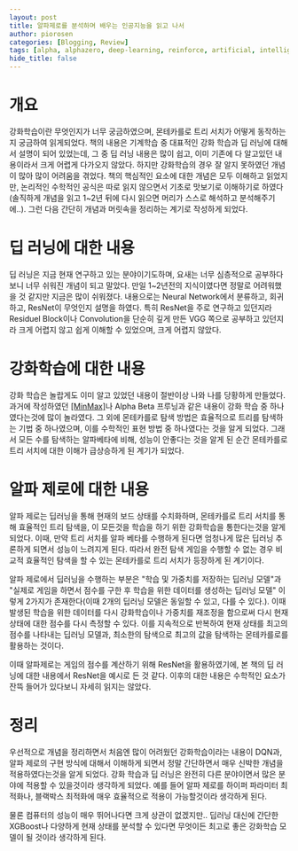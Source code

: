 ```yaml
---
layout: post
title: 알파제로를 분석하며 배우는 인공지능을 읽고 나서
author: piorosen
categories: [Blogging, Review]
tags: [alpha, alphazero, deep-learning, reinforce, artificial, intelligence]
hide_title: false
---
```



# 개요
강화학습이란 무엇인지가 너무 궁금하였으며, 몬테카를로 트리 서치가 어떻게 동작하는지 궁금하여 읽게되었다. 책의 내용은 기계학습 중 대표적인 강화 학습과 딥 러닝에 대해서 설명이 되어 있었는데, 그 중 딥 러닝 내용은 많이 쉽고, 이미 기존에 다 알고있던 내용이라서 크게 어렵게 다가오지 않았다. 하지만 강화학습의 경우 잘 알지 못하였던 개념이 많아 많이 어려움을 겪었다. 책의 핵심적인 요소에 대한 개념은 모두 이해하고 읽었지만, 논리적인 수학적인 공식은 따로 읽지 않으면서 기초로 맛보기로 이해하기로 하였다(솔직하게 개념을 읽고 1~2년 뒤에 다시 읽으면 머리가 스스로 해석하고 분석해주기에..).  그런 다음 간단히 개념과 머릿속을 정리하는 계기로 작성하게 되었다.

# 딥 러닝에 대한 내용

딥 러닝은 지금 현재 연구하고 있는 분야이기도하며, 요새는 너무 심층적으로 공부하다 보니 너무 쉬워진 개념이 되고 말았다. 만일 1~2년전의 지식이였다면 정말로 어려워했을 것 같지만 지금은 많이 쉬워졌다.
내용으로는 Neural Network에서 분류하고, 회귀하고, ResNet이 무엇인지 설명을 하였다. 특히 ResNet을 주로 연구하고 있던지라 Residuel Block이나 Convolution을 단순히 깊게 만든 VGG 쪽으로 공부하고 있던지라 크게 어렵지 않고 쉽게 이해할 수 있었으며, 크게 어렵지 않았다.

# 강화학습에 대한 내용

강화 학습은 놀랍게도 이미 알고 있었던 내용이 절반이상 나와 나를 당황하게 만들었다. 과거에 작성하였던 [[MinMax]](https://blog.udon.party/posts/minimaxstudy/)나 Alpha Beta 프루닝과 같은 내용이 강화 학습 중 하나였다는것에 많이 놀라였다. 그 외에 몬테카를로 탐색 방법은 효율적으로 트리를 탐색하는 기법 중 하나였으며, 이를 수학적인 표현 방법 중 하나였다는 것을 알게 되었다. 그래서 모든 수를 탐색하는 알파베타에 비해, 성능이 안좋다는 것을 알게 된 순간 몬테카를로 트리 서치에 대한 이해가 급상승하게 된 계기가 되었다.

# 알파 제로에 대한 내용

알파 제로는 딥러닝을 통해 현재의 보드 상태를 수치화하며, 몬테카를로 트리 서치를 통해 효율적인 트리 탐색을, 이 모든것을 학습을 하기 위한 강화학습을 통한다는것을 알게 되었다. 이때, 만약 트리 서치를 알파 베타를 수행하게 된다면 엄청나게 많은 딥러닝 추론하게 되면서 성능이 느려지게 된다. 따라서 완전 탐색 게임을 수행할 수 없는 경우 비교적 효율적인 탐색을 할 수 있는 몬테카를로 트리 서치가 등장하게 된 계기이다.

알파 제로에서 딥러닝을 수행하는 부분은 "학습 및 가중치를 저장하는 딥러닝 모델"과 "실제로 게임을 하면서 점수를 구한 후 학습을 위한 데이터를 생성하는 딥러닝 모델" 이렇게 2가지가 존재한다(이때 2개의 딥러닝 모델은 동일할 수 있고, 다를 수 있다.). 이때 발생된 학습을 위한 데이터를 다시 강화학습이나 가중치를 재조정을 함으로써 다시 현재 상태에 대한 점수를 다시 측정할 수 있다. 이를 지속적으로 반복하여 현재 상태를 최고의 점수를 나타내는 딥러닝 모델과, 최소한의 탐색으로 최고의 값을 탐색하는 몬테카를로를 활용하는 것이다.

이때 알파제로는 게임의 점수를 계산하기 위해 ResNet을 활용하였기에, 본 책의 딥 러닝에 대한 내용에서 ResNet을 예시로 든 것 같다. 이후의 대한 내용은 수학적인 요소가 잔뜩 들어가 있다보니 자세히 읽지는 않았다. 

# 정리

우선적으로 개념을 정리하면서 처음엔 많이 어려웠던 강화학습이라는 내용이 DQN과, 알파 제로의 구현 방식에 대해서 이해하게 되면서 정말 간단하면서 매우 신박한 개념을 적용하였다는것을 알게 되었다. 강화 학습과 딥 러닝은 완전히 다른 분야이면서 많은 분야에 적용할 수 있을것이라 생각하게 되었다. 예를 들어 알파 제로를 하이퍼 파라미터 최적화나, 블랙박스 최적화에 매우 효율적으로 적용이 가능할것이라 생각하게 된다.

물론 컴퓨터의 성능이 매우 뛰어나다면 크게 상관이 없겠지만.. 딥러닝 대신에 간단한 XGBoost나 다양하게 현재 상태를 분석할 수 있다면 무엇이든 최고로 좋은 강화학습 모델이 될 것이라 생각하게 된다.
